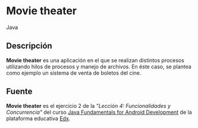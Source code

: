 # Movie theater

Java

## Descripción

**Movie theater** es una aplicación en el que se realizan distintos procesos utilizando hilos de procesos y manejo de archivos. En éste caso, se plantea como ejemplo un sistema de venta de boletos del cine.

## Fuente

**Movie theater** es el ejercicio 2 de la _"Lección 4: Funcionalidades y Concurrencia"_ del curso [Java Fundamentals for Android Development](https://courses.edx.org/courses/course-v1:GalileoX+CAAD001X+1T2017/info) de la plataforma educativa [Edx](https://www.edx.org/).